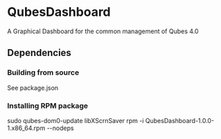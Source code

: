 # QubesDashboard
A Graphical Dashboard for the common management of Qubes 4.0

## Dependencies
### Building from source
See package.json

### Installing RPM package
sudo qubes-dom0-update libXScrnSaver
rpm -i QubesDashboard-1.0.0-1.x86_64.rpm --nodeps
